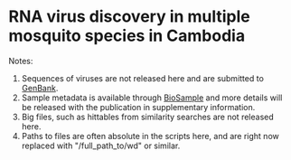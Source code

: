 # RNA virus discovery in multiple mosquito species in Cambodia





Notes:

1. Sequences of viruses are not released here and are submitted to [GenBank](GenBank_SRA_submitted.txt).
2. Sample metadata is available through [BioSample](GenBank_SRA_submitted.txt) and more details will be released with the publication in supplementary information.
3. Big files, such as hittables from similarity searches are not released here.
4. Paths to files are often absolute in the scripts here, and are right now replaced with "/full_path_to/wd" or similar.





